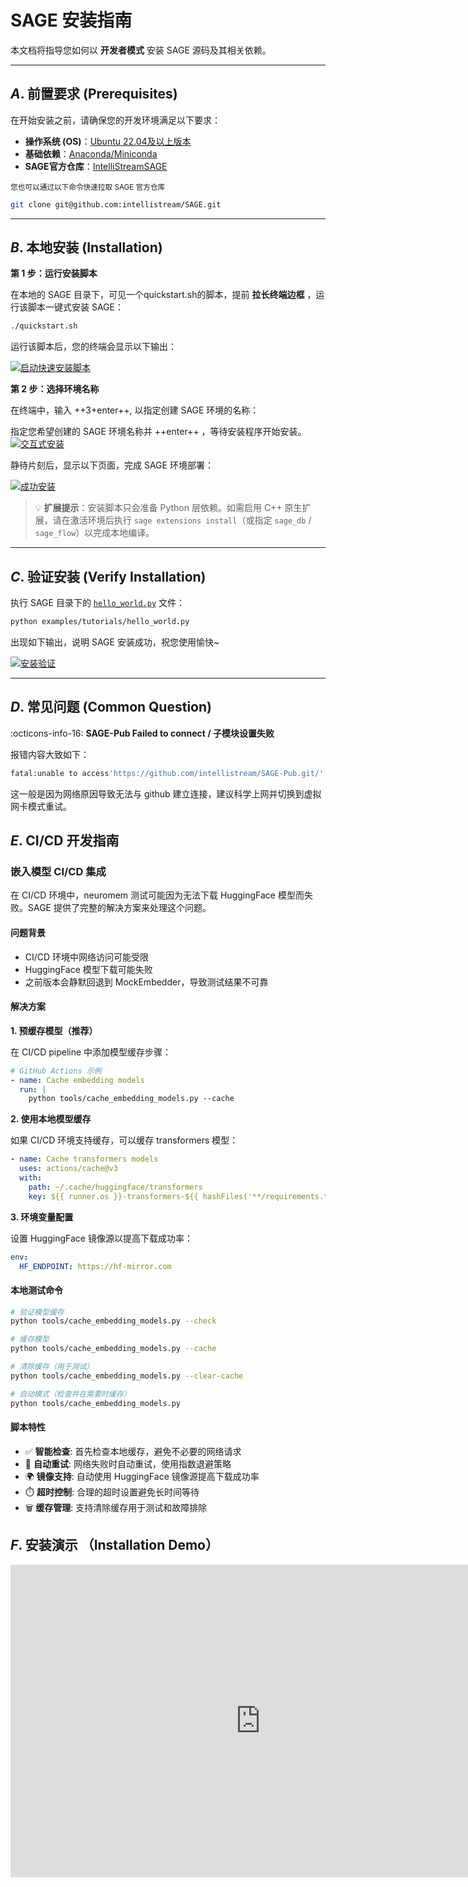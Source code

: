 # SAGE 安装指南

本文档将指导您如何以 **开发者模式** 安装 SAGE 源码及其相关依赖。

---

## *A*. 前置要求 (Prerequisites)

在开始安装之前，请确保您的开发环境满足以下要求：

* **操作系统 (OS)**：[Ubuntu 22.04及以上版本](https://ubuntu.com/)
* **基础依赖**：[Anaconda/Miniconda](https://www.anaconda.com/)
* **SAGE官方仓库**：[IntelliStreamSAGE](https://github.com/intellistream/SAGE)
<!-- 仓库链接待修改 -->
<small>您也可以通过以下命令快速拉取 SAGE 官方仓库</small>

<!-- 仓库链接待修改 -->
```bash
git clone git@github.com:intellistream/SAGE.git
```

---

## *B*. 本地安装 (Installation)

**第 1 步：运行安装脚本**

在本地的 SAGE 目录下，可见一个quickstart.sh的脚本，提前 **拉长终端边框** ，运行该脚本一键式安装 SAGE：

```bash
./quickstart.sh
```

运行该脚本后，您的终端会显示以下输出：

[![启动快速安装脚本](../assets/img/quickstart_intro.png  "启动快速安装脚本")](../assets/img/quickstart_intro.png)


**第 2 步：选择环境名称**

在终端中，输入 ++3+enter++, 以指定创建 SAGE 环境的名称： 

指定您希望创建的 SAGE 环境名称并 ++enter++ ，等待安装程序开始安装。
[![交互式安装](../assets/img/quickstart_install_1.png "交互式安装")](../assets/img/quickstart_install_1.png)

静待片刻后，显示以下页面，完成 SAGE 环境部署：

[![成功安装](../assets/img/quickstart_install_2.png "成功安装")](../assets/img/quickstart_install_2.png)

> 💡 **扩展提示**：安装脚本只会准备 Python 层依赖。如需启用 C++ 原生扩展，请在激活环境后执行 `sage extensions install`（或指定 `sage_db` / `sage_flow`）以完成本地编译。

---

## *C*. 验证安装 (Verify Installation)

执行 SAGE 目录下的 [`hello_world.py`](https://github.com/intellistream/SAGE/blob/main/examples/tutorials/hello_world.py) 文件：

```bash
python examples/tutorials/hello_world.py
```

出现如下输出，说明 SAGE 安装成功，祝您使用愉快~

[![安装验证](../assets/img/quickstart_install_3.png "安装验证")](../assets/img/quickstart_install_3.png)

---

## *D*. 常见问题 (Common Question)

:octicons-info-16: **SAGE-Pub Failed to connect / 子模块设置失败**

报错内容大致如下：

```bash title="bash error"
fatal:unable to access'https://github.com/intellistream/SAGE-Pub.git/': Failed to connect_to github.com_port 443 after 118564 ms: Could not connect to server
```

这一般是因为网络原因导致无法与 github 建立连接，建议科学上网并切换到虚拟网卡模式重试。

## *E*. CI/CD 开发指南

### 嵌入模型 CI/CD 集成

在 CI/CD 环境中，neuromem 测试可能因为无法下载 HuggingFace 模型而失败。SAGE 提供了完整的解决方案来处理这个问题。

#### 问题背景
- CI/CD 环境中网络访问可能受限
- HuggingFace 模型下载可能失败
- 之前版本会静默回退到 MockEmbedder，导致测试结果不可靠

#### 解决方案

**1. 预缓存模型（推荐）**

在 CI/CD pipeline 中添加模型缓存步骤：

```yaml
# GitHub Actions 示例
- name: Cache embedding models
  run: |
    python tools/cache_embedding_models.py --cache
```

**2. 使用本地模型缓存**

如果 CI/CD 环境支持缓存，可以缓存 transformers 模型：

```yaml
- name: Cache transformers models
  uses: actions/cache@v3
  with:
    path: ~/.cache/huggingface/transformers
    key: ${{ runner.os }}-transformers-${{ hashFiles('**/requirements.txt') }}
```

**3. 环境变量配置**

设置 HuggingFace 镜像源以提高下载成功率：

```yaml
env:
  HF_ENDPOINT: https://hf-mirror.com
```

#### 本地测试命令

```bash
# 验证模型缓存
python tools/cache_embedding_models.py --check

# 缓存模型
python tools/cache_embedding_models.py --cache

# 清除缓存（用于测试）
python tools/cache_embedding_models.py --clear-cache

# 自动模式（检查并在需要时缓存）
python tools/cache_embedding_models.py
```

#### 脚本特性

- ✅ **智能检查**: 首先检查本地缓存，避免不必要的网络请求
- 🔄 **自动重试**: 网络失败时自动重试，使用指数退避策略  
- 🌍 **镜像支持**: 自动使用 HuggingFace 镜像源提高下载成功率
- ⏱️ **超时控制**: 合理的超时设置避免长时间等待
- 🗑️ **缓存管理**: 支持清除缓存用于测试和故障排除

## *F*. 安装演示 （Installation Demo）

<iframe 
  src="https://player.bilibili.com/player.html?bvid=BV1uKYNz8EEm" 
  scrolling="no" 
  border="0" 
  frameborder="no" 
  framespacing="0" 
  allowfullscreen="true" 
  style="width: 800px; height: 500px;">
</iframe>
